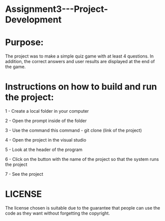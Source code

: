 # Assignment3---Project-Development

# Purpose: 
The project was to make a simple quiz game with at least 4 questions. In addition, the correct answers and user results are displayed at the end of the game.

# Instructions on how to build and run the project:
1 - Create a local folder in your computer

2 - Open the prompt inside of the folder

3 - Use the command this command - git clone (link of the project)

4 - Open the project in the visual studio

5 - Look at the header of the program

6 - Click on the button with the name of the project so that the system runs the project

7 - See the project

# LICENSE
The license chosen is suitable due to the guarantee that people can use the code as they want without forgetting the copyright.
